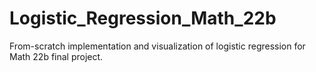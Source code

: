 # Logistic_Regression_Math_22b
From-scratch implementation and visualization of logistic regression for Math 22b final project.
